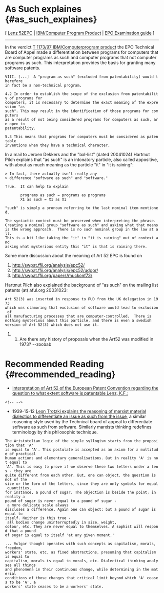# As Such explaines {#as_such_explaines}

\[ [Lenz
52EPC](http://swpat.ffii.org/analysis/epc52/exeg/index.en.html "wikilink")
\| [IBM/Computer Program
Product](http://swpat.ffii.org/papers/epo-t971173/ "wikilink") \| [EPO
Examination
guide](http://www.european-patent-office.org/legal/gui_lines/e/c_iv_2_3_6.htm "wikilink")
\]

------------------------------------------------------------------------

In the verdict [T 1173/97 IBM/Computerprogram
product](http://legal.european-patent-office.org/dg3/biblio/t971173ep1.htm "wikilink")
the EPO Technical Board of Appel made a differentiation between programs
for computers that are computer programs as such and computer programs
that not computer programs as such. This interpretation provides the
basis for granting many software patents.

`VIII. [...]  A "program as such" (excluded from patentability) would therefore`\
`in fact be a non-technical program.`

`4.2 In order to establish the scope of the exclusion from patentability of programs for`\
`computers, it is necessary to determine the exact meaning of the expression "as`\
`such". This may result in the identification of those programs for computers`\
`as a result of not being considered programs for computers as such, are open to`\
`patentability.`

`5.3 This means that programs for computers must be considered as patentable`\
`inventions when they have a technical character.`

In a mail to Jeroen Dekkers and the \"bxl-list\" (dated 20041024)
Hartmut Pilch explains that \"as such\" is an intonatory particle, also
called appositive, with about as much meaning as the particle \"it\" in
\"it is raining\":

`> In fact, there actually isn't really any`\
`> difference "software as such" and "software." `

`True.  It can help to explain`

`       programs as such = programs as programs`\
`       X1 as such = X1 as X1`

`"such" is simply a pronoun referring to the last nominal item mentioned.`

`The syntactic context must be preserved when interpreting the phrase.`\
`Creating a nominal group "software as such" and asking what that means`\
`is the wrong approach.  There is no such nominal group in the law at all.`\
`This is a bit like taking the "it" in "it is raining" out of context and`\
`asking what mysterious entity this "it" is that is raining there.`

Some more discussion about the meaning of Art 52 EPC is found on

1.  <http://swpat.ffii.org/analysis/epc52/>
2.  <http://swpat.ffii.org/analysis/epc52/udgor/>
3.  <http://swpat.ffii.org/papers/muckonf73/>

Hartmut Pilch also explained the background of \"as such\" on the
mailing list patents (at) aful.org 20031023:

`Art 52(3) was inserted in response to FUD from the UK delegation in 1973`\
`which was clamoring that exclusion of software would lead to exclusion of`\
`all manufacturing processes that are computer-controlled.  There is`\
`nothing mysterious about this particle, and there is even a swedish`\
`version of Art 52(3) which does not use it.`

1.  1.  Are there any history of proposals when the Art52 was modified
        in 1973? \--zoobab

# Recommended Reading {#recommended_reading}

-   [Interpretation of Art 52 of the European Patent Convention
    regarding the question to what extent software is patentable Lenz,
    K.F.:](http://swpat.ffii.org/analysis/epc52/exeg/index.en.html "wikilink")

```{=html}
<!-- -->
```
-   1939-15-12 [Leon Trotzki explains the reasoning of marxist material
    dialectics to differentiate an issue as such from the
    issue](http://www.marxist.com/Theory/ABC.html "wikilink"), a similar
    reasoning style used by the Technical board of appeal to
    differentiate software as such from software. Similarly marxists
    thinking redefines terminology by this philosophic technique.

`The Aristotelian logic of the simple syllogism starts from the proposition that 'A' `\
`is equal to 'A'. This postulate is accepted as an axiom for a multitude of practical `\
`human actions and elementary generalisations. But in reality 'A' is not equal to `\
`'A'. This is easy to prove if we observe these two letters under a lens - they are `\
`quite different from each other. But, one can object, the question is not of the `\
`size or the form of the letters, since they are only symbols for equal quantities, `\
`for instance, a pound of sugar. The objection is beside the point; in reality a `\
`pound of sugar is never equal to a pound of sugar - a more delicate scale always `\
`discloses a difference. Again one can object: but a pound of sugar is equal to `\
`itself. Neither is this true - all bodies change uninterruptedly in size, weight, `\
`colour, etc. They are never equal to themselves. A sophist will respond that a pound `\
`of sugar is equal to itself 'at any given moment.'`

`... Vulgar thought operates with such concepts as capitalism, morals, freedom,  `\
`workers' state, etc. as fixed abstractions, presuming that capitalism is equal to `\
`capitalism, morals is equal to morals, etc. Dialectical thinking analyses all things `\
`and phenomena in their continuous change, while determining in the material `\
`conditions of those changes that critical limit beyond which 'A' ceases to be 'A', a `\
`workers' state ceases to be a workers' state.`
